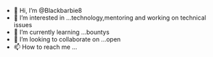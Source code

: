 - 👋 Hi, I’m @Blackbarbie8
- 👀 I’m interested in ...technology,mentoring and working on technical issues
- 🌱 I’m currently learning ...bountys
- 💞️ I’m looking to collaborate on ...open
- 📫 How to reach me ...

<!---
Blackbarbie8/Blackbarbie8 is a ✨ special ✨ repository because its `README.md` (this file) appears on your GitHub profile.
You can click the Preview link to take a look at your changes.
--->

